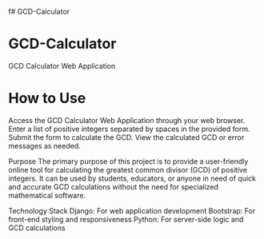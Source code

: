 f﻿# GCD-Calculator
# GCD-Calculator

GCD Calculator Web Application


# How to Use
Access the GCD Calculator Web Application through your web browser.
Enter a list of positive integers separated by spaces in the provided form.
Submit the form to calculate the GCD.
View the calculated GCD or error messages as needed.


Purpose
The primary purpose of this project is to provide a user-friendly online tool for calculating the greatest common divisor (GCD) of positive integers. It can be used by students, educators, or anyone in need of quick and accurate GCD calculations without the need for specialized mathematical software.


Technology Stack
Django: For web application development
Bootstrap: For front-end styling and responsiveness
Python: For server-side logic and GCD calculations
